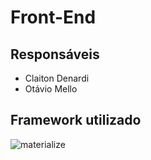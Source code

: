 # Front-End
## Responsáveis 
* Claiton Denardi
* Otávio Mello
## Framework utilizado
![materialize](https://user-images.githubusercontent.com/37638849/54647175-57c04b00-4a80-11e9-839e-8eeed50d13ba.jpg)
